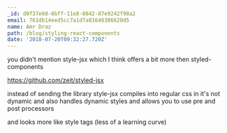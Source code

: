 ```yaml
---
_id: d0f37e60-8bff-11e8-8042-87e9242f98a2
email: 761db14eed5cc7a1d7a81648386620d5
name: Amr Draz
path: /blog/styling-react-components
date: '2018-07-20T09:32:27.720Z'
---
```

you didn't mention style-jsx which I think offers a bit more then styled-components

https://github.com/zeit/styled-jsx

instead of sending the library style-jsx compiles into regular css in it's not dynamic
and also handles dynamic styles
and allows you to use pre and post processors

and looks more like style tags (less of a learning curve)
